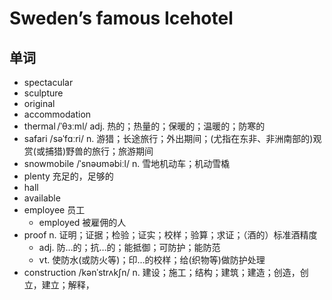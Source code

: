 # Sweden’s famous Icehotel

## 单词
- spectacular
- sculpture
- original
- accommodation
- thermal /ˈθɜːml/ adj. 热的；热量的；保暖的；温暖的；防寒的
- safari /səˈfɑːri/ n. 游猎；长途旅行；外出期间；(尤指在东非、非洲南部的)观赏(或捕猎)野兽的旅行；旅游期间
- snowmobile /ˈsnəʊməbiːl/ n. 雪地机动车；机动雪橇
- plenty 充足的，足够的
- hall
- available
- employee 员工
  - employed 被雇佣的人
- proof n. 证明；证据；检验；证实；校样；验算；求证；（酒的）标准酒精度
  - adj. 防…的；抗…的；能抵御；可防护；能防范
  - vt. 使防水(或防火等)；印…的校样；给(织物等)做防护处理
- construction /kənˈstrʌkʃn/ n. 建设；施工；结构；建筑；建造；创造，创立，建立；解释，
